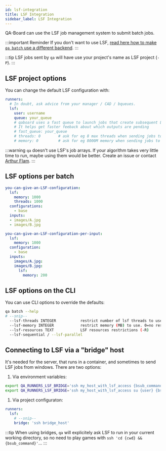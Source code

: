 ```yaml
---
id: lsf-integration
title: LSF Integration
sidebar_label: LSF Integration
---
```


QA-Board can use the LSF job management system to submit batch jobs.

:::important Reminder
If you don't want to use LSF, [read here how to make `qa batch` use a different backend](using-the-qa-cli#batch-runners).
:::

:::tip
LSF jobs sent by `qa` will have use your project's name as LSF project (`-P`).
:::

## LSF project options
You can change the default LSF configuration with:

```yaml title="qaboard.yaml"
runners:
  # In doubt, ask advice from your manager / CAD / bqueues.
  lsf:
    user: username
    queue: your_queue
    # qaboard uses a fast queue to launch jobs that create subsequent LSF jobs
    # It helps get faster feeback about which outputs are pending
    # fast_queue: your_queue
    # threads: 0        # ask for eg 8 max threads when sending jobs to LSF (0=default)
    # memory: 0         # ask for eg 8000M memory when sending jobs to LSF (0=default)
```

:::warning
`qa` doesn't use LSF's job arrays. If your algorithm takes very little time to run, maybe using them would be better. Create an issue or contact [Arthur Flam](mailto:arthur.flam@samsung.com). 
:::

## LSF options per batch

```yaml {3-5} title="qa/batches.yaml"
you-can-give-an-LSF-configuration:
  lsf:
    memory: 1000
    threads: 1000
  configurations:
    - base
  inputs:
  - images/A.jpg
  - images/B.jpg
```

```yaml {2-3,8-10}
you-can-give-an-LSF-configuration-per-input:
  lsf:
    memory: 1000
  configuration:
    - base
  inputs:
    images/A.jpg:
    images/B.jpg:
      lsf:
        memory: 200
```

## LSF options on the CLI
You can use CLI options to override the defaults:

```bash
qa batch --help
# --snip--
  --lsf-threads INTEGER           restrict number of lsf threads to use. 0=no restriction
  --lsf-memory INTEGER            restrict memory (MB) to use. 0=no restriction
  --lsf-resources TEXT            LSF resources restrictions (-R)
  --lsf-sequential / --lsf-parallel
```

## Connecting to LSF via a "bridge" host
It's needed for the server, that runs in a container, and sometimes to send LSF jobs from windows. There are two options:

1. Via environment variables:
```bash
export QA_RUNNERS_LSF_BRIDGE='ssh my_host_with_lsf_access {bsub_command}'
export QA_RUNNERS_LSF_BRIDGE='ssh my_host_with_lsf_access su {user} {bsub_command}'
```

1. Via project configuraton:
```yaml {5} title="qaboard.yaml"
runners:
  lsf:
    # --snip--
    bridge: 'ssh bridge_host'
```

:::tip
When using bridges, `qa` will explicitely ask LSF to run in your current working directory, so no need to play games with `ssh 'cd {cwd} && {bsub_command}'`...
:::
